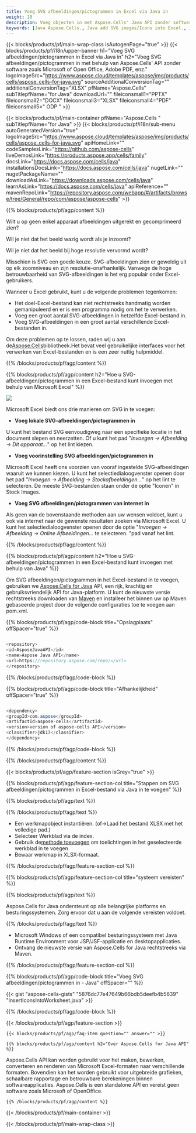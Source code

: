 ```yaml
---
title: Voeg SVG afbeeldingen/pictogrammen in Excel via Java in
weight: 10
description: Voeg objecten in met Aspose.Cells' Java API zonder software zoals Microsoft of Open Office, Adobe PDF, enz.
keywords: [Java Aspose.Cells., Java add SVG images/Icons into Excel., Java insert SVG images/Icons into Excel., Java create SVG images/Icons in Excel]
---
```

{{< blocks/products/pf/main-wrap-class isAutogenPage="true" >}}
{{< blocks/products/pf/i18n/upper-banner h1="Voeg SVG afbeeldingen/pictogrammen in Excel via Java in" h2="Voeg SVG afbeeldingen/pictogrammen in met behulp van Aspose.Cells\' API zonder software zoals Microsoft of Open Office, Adobe PDF, enz." logoImageSrc="https://www.aspose.cloud/templates/aspose/img/products/cells/aspose_cells-for-java.svg" sourceAdditionalConversionTag="" additionalConversionTag="XLSX" pfName="Aspose.Cells" subTitlepfName="for Java" downloadUrl="" fileiconsmall1="PPTX" fileiconsmall2="DOCX" fileiconsmall3="XLSX" fileiconsmall4="PDF" fileiconsmall5=" ODP " >}}

{{< blocks/products/pf/main-container pfName="Aspose.Cells " subTitlepfName="for Java" >}}
{{< blocks/products/pf/i18n/sub-menu autoGeneratedVersion="true" logoImageSrc="https://www.aspose.cloud/templates/aspose/img/products/cells/aspose_cells-for-java.svg" apiHomeLink="" codeSamplesLink="https://github.com/aspose-cells" liveDemosLink="https://products.aspose.app/cells/family" docsLink="https://docs.aspose.com/cells/java" installationsDocsLink="https://docs.aspose.com/cells/java" nugetLink="" nugetPackageName="" downloadAsLink="https://downloads.aspose.com/cells/java" learnAsLink="https://docs.aspose.com/cells/java" apiReference="" mavenRepoLink="https://repository.aspose.com/webapp/#/artifacts/browse/tree/General/repo/com/aspose/aspose-cells" >}}

{{% blocks/products/pf/agp/content %}}

Wilt u op geen enkel apparaat afbeeldingen uitgerekt en gecomprimeerd zien?

Wil je niet dat het beeld wazig wordt als je inzoomt?

Wil je niet dat het beeld bij hoge resolutie vervormd wordt?

Misschien is SVG een goede keuze. SVG-afbeeldingen zien er geweldig uit op elk zoomniveau en zijn resolutie-onafhankelijk. Vanwege de hoge betrouwbaarheid van SVG-afbeeldingen is het erg populair onder Excel-gebruikers.

Wanneer u Excel gebruikt, kunt u de volgende problemen tegenkomen:

+ Het doel-Excel-bestand kan niet rechtstreeks handmatig worden gemanipuleerd en er is een programma nodig om het te verwerken.
+ Voeg een groot aantal SVG-afbeeldingen in hetzelfde Excel-bestand in.
+ Voeg SVG-afbeeldingen in een groot aantal verschillende Excel-bestanden in.

 Om deze problemen op te lossen, raden wij u aan de[Aspose.Cells](https://products.aspose.com/cells/)bibliotheek.Het bevat veel gebruikelijke interfaces voor het verwerken van Excel-bestanden en is een zeer nuttig hulpmiddel.

{{% /blocks/products/pf/agp/content %}}

{{% blocks/products/pf/agp/content h2="Hoe u SVG-afbeeldingen/pictogrammen in een Excel-bestand kunt invoegen met behulp van Microsoft Excel" %}}

![](/cells/nl/net/icons/insert-icons-to-excel/sample.png)

Microsoft Excel biedt ons drie manieren om SVG in te voegen:

+  **Voeg lokale SVG-afbeeldingen/pictogrammen in**

U kunt het bestand SVG eenvoudigweg naar een specifieke locatie in het document slepen en neerzetten. Of u kunt het pad "*Invoegen -> Afbeelding -> Dit apparaat...*" op het lint kiezen.

+  **Voeg voorinstelling SVG afbeeldingen/pictogrammen in**

Microsoft Excel heeft ons voorzien van vooraf ingestelde SVG-afbeeldingen waaruit we kunnen kiezen. U kunt het selectiedialoogvenster openen door het pad "*Invoegen -> Afbeelding -> Stockafbeeldingen...*" op het lint te selecteren. De meeste SVG-bestanden staan onder de optie "Iconen" in Stock Images.

+  **Voeg SVG afbeeldingen/pictogrammen van internet in**

Als geen van de bovenstaande methoden aan uw wensen voldoet, kunt u ook via internet naar de gewenste resultaten zoeken via Microsoft Excel. U kunt het selectiedialoogvenster openen door de optie "*Invoegen -> Afbeelding -> Online Afbeeldingen...* te selecteren. "pad vanaf het lint.

{{% /blocks/products/pf/agp/content %}}

{{% blocks/products/pf/agp/content h2="Hoe u SVG-afbeeldingen/pictogrammen in een Excel-bestand kunt invoegen met behulp van Java" %}}

 Om SVG afbeeldingen/pictogrammen in het Excel-bestand in te voegen, gebruiken we
 [Aspose.Cells for Java](https://products.aspose.com/cells/java) 
 API, een rijk, krachtig en gebruiksvriendelijk API for Java-platform. U kunt de nieuwste versie rechtstreeks downloaden van
 [Maven](https://repository.aspose.com/webapp/#/artifacts/browse/tree/General/repo/com/aspose/aspose-cells) 
 en installeer het binnen uw op Maven gebaseerde project door de volgende configuraties toe te voegen aan pom.xml.

{{% blocks/products/pf/agp/code-block title="Opslagplaats" offSpacer="true" %}}

```cs

<repository>
<id>AsposeJavaAPI</id>
<name>Aspose Java API</name>
<url>https://repository.aspose.com/repo/</url>
</repository>

```

{{% /blocks/products/pf/agp/code-block %}}

{{% blocks/products/pf/agp/code-block title="Afhankelijkheid" offSpacer="true" %}}

```cs

<dependency>
<groupId>com.aspose</groupId>
<artifactId>aspose-cells</artifactId>
<version>version of aspose-cells API</version>
<classifier>jdk17</classifier>
</dependency>

```

{{% /blocks/products/pf/agp/code-block %}}

{{% /blocks/products/pf/agp/content %}}

{{< blocks/products/pf/agp/feature-section isGrey="true" >}}

{{% blocks/products/pf/agp/feature-section-col title="Stappen om SVG afbeeldingen/pictogrammen in Excel-bestand via Java in te voegen" %}}

{{% blocks/products/pf/agp/text %}}

{{% /blocks/products/pf/agp/text %}}

+ Een werkmapobject instantiëren. (of->Laad het bestand XLSX met het volledige pad.)
+ Selecteer Werkblad via de index.
 + Gebruik de[methode toevoegen](https://reference.aspose.com/cells/java/com.aspose.cells/shapecollection/#addIcons-int-int-int-int-int-int-byte---byte---) om toelichtingen in het geselecteerde werkblad in te voegen
+ Bewaar werkmap in XLSX-formaat.

{{% /blocks/products/pf/agp/feature-section-col %}}

{{% blocks/products/pf/agp/feature-section-col title="systeem vereisten" %}}

{{% blocks/products/pf/agp/text %}}

 Aspose.Cells for Java ondersteunt op alle belangrijke platforms en besturingssystemen. Zorg ervoor dat u aan de volgende vereisten voldoet.

{{% /blocks/products/pf/agp/text %}}

- Microsoft Windows of een compatibel besturingssysteem met Java Runtime Environment voor JSP/JSF-applicatie en desktopapplicaties.
- Ontvang de nieuwste versie van Aspose.Cells for Java rechtstreeks via Maven.

{{% /blocks/products/pf/agp/feature-section-col %}}

{{% blocks/products/pf/agp/code-block title="Voeg SVG afbeeldingen/pictogrammen in - Java" offSpacer="" %}}

{{< gist "aspose-cells-gists" "5876dc77e47649b66bdb5deefb4b5639" "InsertIconsIntoWorksheet.java" >}}

{{% /blocks/products/pf/agp/code-block %}}


{{< /blocks/products/pf/agp/feature-section >}}

    {{< blocks/products/pf/agp/faq-item question="" answer="" >}}
 

<!-- aboutfile Starts -->

    {{% blocks/products/pf/agp/content h2="Over Aspose.Cells for Java API" %}}

 Aspose.Cells API kan worden gebruikt voor het maken, bewerken, converteren en renderen van Microsoft Excel-formaten naar verschillende formaten. Bovendien kan het worden gebruikt voor uitgebreide grafieken, schaalbare rapportage en betrouwbare berekeningen binnen softwareapplicaties. Aspose.Cells is een standalone API en vereist geen software zoals Microsoft of OpenOffice.


    {{% /blocks/products/pf/agp/content %}}

    


{{< /blocks/products/pf/main-container >}}
    
{{< /blocks/products/pf/main-wrap-class >}}
